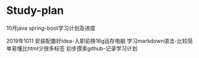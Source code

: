 # Study-plan
10月java spring-boot学习计划及进度

2019年1011
安装配置好idea-入职前换16g运存电脑
学习markdown语法-比较简单易懂比html少很多标签
初步摸索github-记录学习计划
